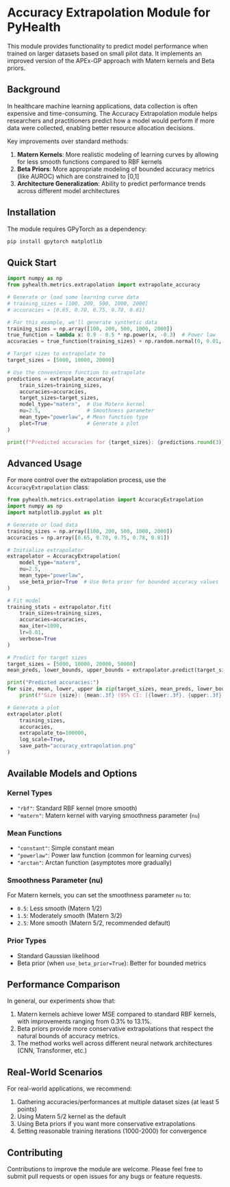 # Accuracy Extrapolation Module for PyHealth

This module provides functionality to predict model performance when trained on larger datasets based on small pilot data. It implements an improved version of the APEx-GP approach with Matern kernels and Beta priors.

## Background

In healthcare machine learning applications, data collection is often expensive and time-consuming. The Accuracy Extrapolation module helps researchers and practitioners predict how a model would perform if more data were collected, enabling better resource allocation decisions.

Key improvements over standard methods:

1. **Matern Kernels**: More realistic modeling of learning curves by allowing for less smooth functions compared to RBF kernels
2. **Beta Priors**: More appropriate modeling of bounded accuracy metrics (like AUROC) which are constrained to [0,1]
3. **Architecture Generalization**: Ability to predict performance trends across different model architectures

## Installation

The module requires GPyTorch as a dependency:

```bash
pip install gpytorch matplotlib
```

## Quick Start

```python
import numpy as np
from pyhealth.metrics.extrapolation import extrapolate_accuracy

# Generate or load some learning curve data
# training_sizes = [100, 200, 500, 1000, 2000]
# accuracies = [0.65, 0.70, 0.75, 0.78, 0.81]

# For this example, we'll generate synthetic data
training_sizes = np.array([100, 200, 500, 1000, 2000])
true_function = lambda x: 0.9 - 0.5 * np.power(x, -0.3)  # Power law
accuracies = true_function(training_sizes) + np.random.normal(0, 0.01, len(training_sizes))

# Target sizes to extrapolate to
target_sizes = [5000, 10000, 20000]

# Use the convenience function to extrapolate
predictions = extrapolate_accuracy(
    train_sizes=training_sizes,
    accuracies=accuracies,
    target_sizes=target_sizes,
    model_type="matern",  # Use Matern kernel
    nu=2.5,               # Smoothness parameter
    mean_type="powerlaw", # Mean function type
    plot=True             # Generate a plot
)

print(f"Predicted accuracies for {target_sizes}: {predictions.round(3)}")
```

## Advanced Usage

For more control over the extrapolation process, use the `AccuracyExtrapolation` class:

```python
from pyhealth.metrics.extrapolation import AccuracyExtrapolation
import numpy as np
import matplotlib.pyplot as plt

# Generate or load data
training_sizes = np.array([100, 200, 500, 1000, 2000])
accuracies = np.array([0.65, 0.70, 0.75, 0.78, 0.81])

# Initialize extrapolator
extrapolator = AccuracyExtrapolation(
    model_type="matern",
    nu=2.5,
    mean_type="powerlaw",
    use_beta_prior=True  # Use Beta prior for bounded accuracy values
)

# Fit model
training_stats = extrapolator.fit(
    train_sizes=training_sizes,
    accuracies=accuracies,
    max_iter=1000,
    lr=0.01,
    verbose=True
)

# Predict for target sizes
target_sizes = [5000, 10000, 20000, 50000]
mean_preds, lower_bounds, upper_bounds = extrapolator.predict(target_sizes)

print("Predicted accuracies:")
for size, mean, lower, upper in zip(target_sizes, mean_preds, lower_bounds, upper_bounds):
    print(f"Size {size}: {mean:.3f} (95% CI: [{lower:.3f}, {upper:.3f}])")

# Generate a plot
extrapolator.plot(
    training_sizes,
    accuracies,
    extrapolate_to=100000,
    log_scale=True,
    save_path="accuracy_extrapolation.png"
)
```

## Available Models and Options

### Kernel Types

- `"rbf"`: Standard RBF kernel (more smooth)
- `"matern"`: Matern kernel with varying smoothness parameter (`nu`)

### Mean Functions

- `"constant"`: Simple constant mean
- `"powerlaw"`: Power law function (common for learning curves)
- `"arctan"`: Arctan function (asymptotes more gradually)

### Smoothness Parameter (nu)

For Matern kernels, you can set the smoothness parameter `nu` to:
- `0.5`: Less smooth (Matern 1/2)
- `1.5`: Moderately smooth (Matern 3/2)
- `2.5`: More smooth (Matern 5/2, recommended default)

### Prior Types

- Standard Gaussian likelihood
- Beta prior (when `use_beta_prior=True`): Better for bounded metrics

## Performance Comparison

In general, our experiments show that:

1. Matern kernels achieve lower MSE compared to standard RBF kernels, with improvements ranging from 0.3% to 13.1%.
2. Beta priors provide more conservative extrapolations that respect the natural bounds of accuracy metrics.
3. The method works well across different neural network architectures (CNN, Transformer, etc.)

## Real-World Scenarios

For real-world applications, we recommend:

1. Gathering accuracies/performances at multiple dataset sizes (at least 5 points)
2. Using Matern 5/2 kernel as the default
3. Using Beta priors if you want more conservative extrapolations
4. Setting reasonable training iterations (1000-2000) for convergence

## Contributing

Contributions to improve the module are welcome. Please feel free to submit pull requests or open issues for any bugs or feature requests. 